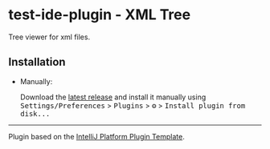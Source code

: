 # test-ide-plugin - XML Tree

<!-- Plugin description -->

Tree viewer for xml files.

<!-- Plugin description end -->

## Installation
  
- Manually:

  Download the [latest release](https://github.com/ilusha2012/test-ide-plugin/releases/latest) and install it manually using
  <kbd>Settings/Preferences</kbd> > <kbd>Plugins</kbd> > <kbd>⚙️</kbd> > <kbd>Install plugin from disk...</kbd>


---
Plugin based on the [IntelliJ Platform Plugin Template][template].

[template]: https://github.com/JetBrains/intellij-platform-plugin-template
